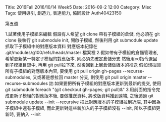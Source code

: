 Title: 2016Fall 2016/10/14 Week5
Date: 2016-09-2 12:00
Category: Misc
Tags: 使用導引, 創造力, 表達能力, 協同設計
Auth40423150


第五週

1.試著使用子模組來編輯
假設有人希望 git clone 帶有子模組的倉儲, 他必須在 git clone 後執行 git submodule init, 開啟子模組, 然後利用 git submodule update 抓取下子模組中的對應版本資料 
對應版本紀錄在 .git/modules/g100/refs/heads/master 檔案裡
2.假如帶有子模組的倉儲管理者, 希望更新某一特定子模組的對應版本, 則必須先確定倉儲分支
然後用cd指令退回到子模組目錄中, 再用 git pull拉下來, 然後回到上層倉儲做版本的推送
假如想拉回所有子模組的對應版本內容, 要使用 git pull origin gh-pages --recurse-submodules, 又或著是想拉回 master 分支, 則使用 git pull origin master --recurse-submodules
註:如果要把所有子模組的對應版本更新到最新的提交, 使用 git submodule foreach "(git checkout gh-pages; git pull)&"
3.用前面的指令完成更新子模組的對應版本後, 要做推送資料, 將改版資料推到遠端, 之後透過 git submodule update --init --recursive 把此對應版本的子模組拉到近端, 其中因為子模組中還有子模組, 而此更新對這些新加入的子子模組沒有 --init, 所以子模組更新時, 要納入 --init
